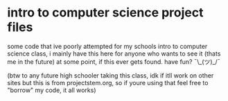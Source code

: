 # intro to computer science project files

some code that ive poorly attempted for my schools intro to computer science class, i mainly have this here for anyone who wants to see it (thats me in the future) at some point, if this ever gets found. have fun? 
¯\\\_(ツ)_/¯

(btw to any future high schooler taking this class, idk if itll work on other sites but this is from projectstem.org, so if youre using that feel free to "borrow" my code, it all works)